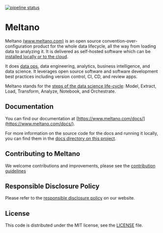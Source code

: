 [![pipeline status](https://gitlab.com/meltano/meltano/badges/master/pipeline.svg)](https://gitlab.com/meltano/meltano/commits/master)

# Meltano

Meltano [(www.meltano.com)](https://meltano.com/) is an open source convention-over-configuration product for the whole data lifecycle, all the way from loading data to analyzing it. It is delivered as self-hosted software which can be [installed locally or to the cloud](http://meltano.com/docs/installation.html).

It does [data ops](https://en.wikipedia.org/wiki/DataOps), data engineering, analytics, business intelligence, and data science. It leverages open source software and software development best practices including version control, CI, CD, and review apps.

Meltano stands for the [steps of the data science life-cycle](#data-science-lifecycle): Model, Extract, Load, Transform, Analyze, Notebook, and Orchestrate.

## Documentation

You can find our documentation at [https://www.meltano.com/docs/](https://www.meltano.com/docs/).

For more information on the source code for the docs and running it locally, you can find them in the [docs directory on this project](https://gitlab.com/meltano/meltano/tree/master/docs).

## Contributing to Meltano

We welcome contributions and improvements, please see the [contribution guidelines](https://meltano.com/docs/contributing.html)

## Responsible Disclosure Policy

Please refer to the [responsible disclosure policy](https://meltano.com/docs/responsible-disclosure.html) on our website.

## License

This code is distributed under the MIT license, see the [LICENSE](LICENSE) file.

[docker-compose]: https://docs.docker.com/compose/

